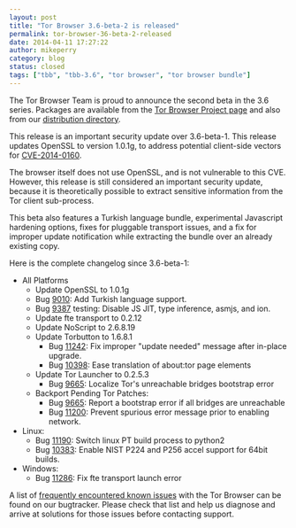 ```yaml
---
layout: post
title: "Tor Browser 3.6-beta-2 is released"
permalink: tor-browser-36-beta-2-released
date: 2014-04-11 17:27:22
author: mikeperry
category: blog
status: closed
tags: ["tbb", "tbb-3.6", "tor browser", "tor browser bundle"]
---
```


The Tor Browser Team is proud to announce the second beta in the 3.6 series. Packages are available from the [Tor Browser Project page](https://www.torproject.org/projects/torbrowser.html.en#downloads-beta) and also from our [distribution directory](https://www.torproject.org/dist/torbrowser/3.6-beta-2/).

This release is an important security update over 3.6-beta-1. This release updates OpenSSL to version 1.0.1g, to address potential client-side vectors for [CVE-2014-0160](https://blog.torproject.org/blog/openssl-bug-cve-2014-0160).

The browser itself does not use OpenSSL, and is not vulnerable to this CVE. However, this release is still considered an important security update, because it is theoretically possible to extract sensitive information from the Tor client sub-process.

This beta also features a Turkish language bundle, experimental Javascript hardening options, fixes for pluggable transport issues, and a fix for improper update notification while extracting the bundle over an already existing copy.

Here is the complete changelog since 3.6-beta-1:

-   All Platforms
    -   Update OpenSSL to 1.0.1g
    -   Bug [9010](https://trac.torproject.org/projects/tor/ticket/9010): Add Turkish language support.
    -   Bug [9387](https://trac.torproject.org/projects/tor/ticket/9387) testing: Disable JS JIT, type inference, asmjs, and ion.
    -   Update fte transport to 0.2.12
    -   Update NoScript to 2.6.8.19
    -   Update Torbutton to 1.6.8.1
        -   Bug [11242](https://trac.torproject.org/projects/tor/ticket/11242): Fix improper "update needed" message after in-place upgrade.
        -   Bug [10398](https://trac.torproject.org/projects/tor/ticket/10398): Ease translation of about:tor page elements
    -   Update Tor Launcher to 0.2.5.3
        -   Bug [9665](https://trac.torproject.org/projects/tor/ticket/9665): Localize Tor's unreachable bridges bootstrap error
    -   Backport Pending Tor Patches:
        -   Bug [9665](https://trac.torproject.org/projects/tor/ticket/9665): Report a bootstrap error if all bridges are unreachable
        -   Bug [11200](https://trac.torproject.org/projects/tor/ticket/11200): Prevent spurious error message prior to enabling network.
-   Linux:
    -   Bug [11190](https://trac.torproject.org/projects/tor/ticket/11190): Switch linux PT build process to python2
    -   Bug [10383](https://trac.torproject.org/projects/tor/ticket/10383): Enable NIST P224 and P256 accel support for 64bit builds.
-   Windows:
    -   Bug [11286](https://trac.torproject.org/projects/tor/ticket/11286): Fix fte transport launch error

  
A list of [frequently encountered known issues](https://trac.torproject.org/projects/tor/query?keywords=~tbb-helpdesk-frequent&status=!closed) with the Tor Browser can be found on our bugtracker. Please check that list and help us diagnose and arrive at solutions for those issues before contacting support.
